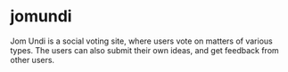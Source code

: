 # jomundi
Jom Undi is a social voting site, where users vote on matters of various types. The users can also submit their own ideas, and get feedback from other users.
